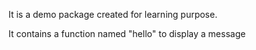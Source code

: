 It is a demo package created for learning purpose.

It contains a function named "hello" to display a message